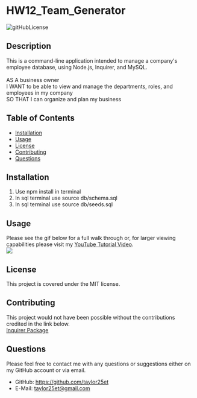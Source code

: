 # HW12_Team_Generator
![gitHubLicense](https://img.shields.io/badge/License-Mozilla_Public_2.0-green.svg)


## Description
This is a command-line application intended to manage a company's employee database, using Node.js, Inquirer, and MySQL.<br> <br>AS A business owner<br>I WANT to be able to view and manage the departments, roles, and employees in my company<br>SO THAT I can organize and plan my business

## Table of Contents

- [Installation](#installation)
- [Usage](#usage)
- [License](#license)
- [Contributing](#contributing)
- [Questions](#questions)

## Installation 
1) Use npm install in terminal<br>
2) In sql terminal use source db/schema.sql<br>
3) In sql terminal use source db/seeds.sql<br>
## Usage
Please see the gif below for a full walk through or, for larger viewing capabilities please visit my [YouTube Tutorial Video]( https://youtu.be/R9ZsEAWB0ns). <br> ![](./media/HW9video.gif)
## License
This project is covered under the MIT license. <br>

## Contributing
This project would not have been possible without the contributions credited in the link below. <br>  [Inquirer Package](https://www.npmjs.com/package/inquirer)

## Questions
Please feel free to contact me with any questions or suggestions either on my GitHub account or via email.
* GitHub: https://github.com/taylor25et
* E-Mail: taylor25et@gmail.com
